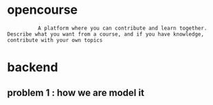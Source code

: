 # opencourse
              A platform where you can contribute and learn together.   Describe what you want from a course, and if you have knowledge, contribute with your own topics



# backend
## problem 1 : how we are model it 


